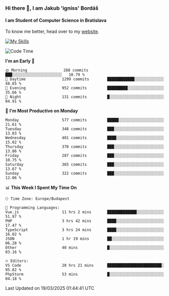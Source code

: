 ### Hi there 👋, I am Jakub 'igniss' Bordáš

#### I am Student of Computer Science in Bratislava
To know me better, head over to my [website](https://bordas.sk).

[![My Skills](https://skillicons.dev/icons?i=js,typescript,html,css,figma,svelte,vue,next,postgresql,nest,express,nodejs)](https://bordas.sk)


<!--START_SECTION:waka-->
![Code Time](http://img.shields.io/badge/Code%20Time-1%2C739%20hrs%2056%20mins-blue)

**I'm an Early 🐤** 

```text
🌞 Morning                288 commits         ███░░░░░░░░░░░░░░░░░░░░░░   10.79 % 
🌆 Daytime                1299 commits        ████████████░░░░░░░░░░░░░   48.65 % 
🌃 Evening                952 commits         █████████░░░░░░░░░░░░░░░░   35.66 % 
🌙 Night                  131 commits         █░░░░░░░░░░░░░░░░░░░░░░░░   04.91 % 
```
📅 **I'm Most Productive on Monday** 

```text
Monday                   577 commits         █████░░░░░░░░░░░░░░░░░░░░   21.61 % 
Tuesday                  348 commits         ███░░░░░░░░░░░░░░░░░░░░░░   13.03 % 
Wednesday                401 commits         ████░░░░░░░░░░░░░░░░░░░░░   15.02 % 
Thursday                 370 commits         ███░░░░░░░░░░░░░░░░░░░░░░   13.86 % 
Friday                   287 commits         ███░░░░░░░░░░░░░░░░░░░░░░   10.75 % 
Saturday                 365 commits         ███░░░░░░░░░░░░░░░░░░░░░░   13.67 % 
Sunday                   322 commits         ███░░░░░░░░░░░░░░░░░░░░░░   12.06 % 
```


📊 **This Week I Spent My Time On** 

```text
🕑︎ Time Zone: Europe/Budapest

💬 Programming Languages: 
Vue.js                   11 hrs 2 mins       █████████████░░░░░░░░░░░░   51.97 % 
PHP                      3 hrs 42 mins       ████░░░░░░░░░░░░░░░░░░░░░   17.47 % 
TypeScript               3 hrs 24 mins       ████░░░░░░░░░░░░░░░░░░░░░   16.02 % 
JSON                     1 hr 19 mins        ██░░░░░░░░░░░░░░░░░░░░░░░   06.28 % 
Other                    40 mins             █░░░░░░░░░░░░░░░░░░░░░░░░   03.16 % 

🔥 Editors: 
VS Code                  20 hrs 21 mins      ████████████████████████░   95.82 % 
PhpStorm                 53 mins             █░░░░░░░░░░░░░░░░░░░░░░░░   04.18 % 
```


 Last Updated on 19/03/2025 01:44:41 UTC
<!--END_SECTION:waka-->
